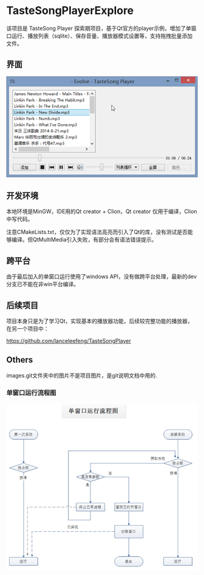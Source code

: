 # TasteSongPlayerExplore
该项目是 TasteSong Player 探索期项目，基于Qt官方的player示例，增加了单窗口运行、播放列表（sqlite）、保存音量、播放器模式设置等，支持拖拽批量添加文件。


## 界面
![界面](./images.git/ui.png)

## 开发环境

本地环境是MinGW，IDE用的Qt creator + Clion，Qt creator 仅用于编译，Clion中写代码。

注意CMakeLists.txt，仅仅为了实现语法高亮而引入了Qt的库，没有测试是否能够编译。但QtMultiMedia引入失败，有部分会有语法错误提示。


## 跨平台
由于最后加入的单窗口运行使用了windows API，没有做跨平台处理，最新的dev分支已不能在非win平台编译。

## 后续项目
项目本身只是为了学习Qt，实现基本的播放器功能，后续较完整功能的播放器，在另一个项目中：

https://github.com/lanceleefeng/TasteSongPlayer



## Others
images.git文件夹中的图片不是项目图片，是git说明文档中用的.

### 单窗口运行流程图

![单窗口运行流程图](./images.git/single-window-flow-chart.png)

